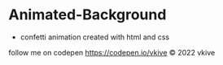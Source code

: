 # Animated-Background

* confetti animation created with html and css

follow me on codepen https://codepen.io/vkive © 2022 vkive
